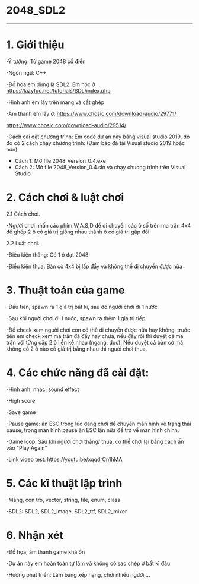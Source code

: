 # 2048_SDL2

***

# 1. Giới thiệu

-Ý tưởng: Từ game 2048 cổ điển

-Ngôn ngữ: C++

-Đồ họa em dùng là SDL2. Em học ở https://lazyfoo.net/tutorials/SDL/index.php

-Hình ảnh em lấy trên mạng và cắt ghép

-Âm thanh em lấy ở:
https://www.chosic.com/download-audio/29771/

https://www.chosic.com/download-audio/29514/
                   
-Cách cài đặt chương trình: Em code dự án này bằng visual studio 2019, do đó có 2 cách chạy chương trình: (Đảm bảo đã tải Visual studio 2019 hoặc hơn)

  - Cách 1: Mở file 2048_Version_0.4.exe
  - Cách 2: Mở file 2048_Version_0.4.sln và chạy chương trình trên Visual Studio 


# 2. Cách chơi & luật chơi

2.1 Cách chơi.

-Người chơi nhấn các phím W,A,S,D để di chuyển các ô số trên ma trận 4x4 để ghép 2 ô có giá trị giống nhau thành ô có giá trị gấp đôi

2.2 Luật chơi.

-Điều kiện thắng: Có 1 ô đạt 2048

-Điều kiện thua: Bàn cờ 4x4 bị lấp đầy và không thể di chuyển được nữa

# 3. Thuật toán của game

-Đầu tiên, spawn ra 1 giá trị bất kì, sau đó người chơi đi 1 nước

-Sau khi người chơi đi 1 nước, spawn ra thêm 1 giá trị tiếp 

-Để check xem người chơi còn có thể di chuyển được nữa hay không, trước tiên em check xem ma trận đã đầy hay chưa, nếu đầy rồi thì duyệt cả ma trận với từng cặp 2 ô liền kề nhau (ngang, dọc). Nếu duyệt cả bàn cờ mà không có 2 ô nào có giá trị bằng nhau thì người chơi thua.

# 4. Các chức năng đã cài đặt:

-Hình ảnh, nhạc, sound effect

-High score

-Save game

-Pause game: ấn ESC trong lúc đang chơi để chuyển màn hình về trạng thái pause, trong màn hình pause ấn ESC lần nữa để trở về màn hình chính.

-Game loop: Sau khi người chơi thắng/ thua, có thể chơi lại bằng cách ấn vào "Play Again"

-Link video test: https://youtu.be/xqqdrCn1hMA

# 5. Các kĩ thuật lập trình

-Mảng, con trỏ, vector, string, file, enum, class 

-SDL2: SDL2, SDL2_image, SDL2_ttf, SDL2_mixer

# 6. Nhận xét

-Đồ họa, âm thanh game khá ổn 

-Dự án này em hoàn toàn tự làm và không có sao chép ở bất kì đâu

-Hướng phát triển: Làm bảng xếp hạng, chơi nhiều người,...
